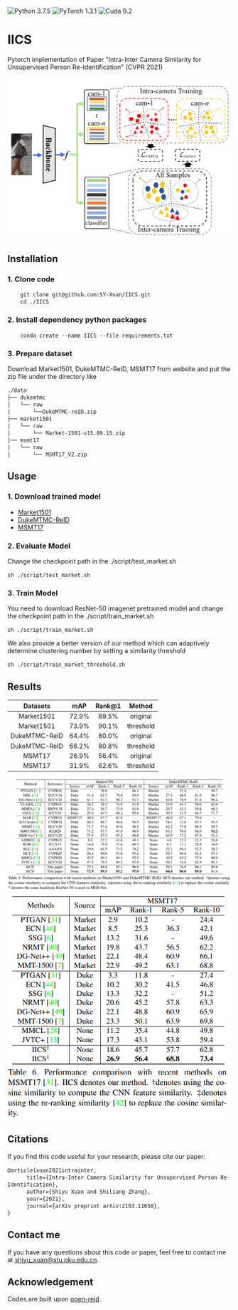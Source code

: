 ![Python 3.7.5](https://img.shields.io/badge/python-3.7.5-blue)
![PyTorch 1.3.1](https://img.shields.io/badge/pytorch-1.3.1-yellow)
![Cuda 9.2](https://img.shields.io/badge/cuda-9.2-yellowgreen)

# IICS
Pytorch implementation of Paper "Intra-Inter Camera Similarity for Unsupervised Person Re-Identification" (CVPR 2021)

![fig1](./img/fig1.png)

## Installation
### 1. Clone code
```
    git clone git@github.com:SY-Xuan/IICS.git
    cd ./IICS
```

### 2. Install dependency python packages
```
    conda create --name IICS --file requirements.txt
``` 

### 3. Prepare dataset
Download Market1501, DukeMTMC-ReID, MSMT17 from website and put the zip file under the directory like
```
./data
├── dukemtmc
│   └── raw
|       └──DukeMTMC-reID.zip
├── market1501
|   └── raw
│       └── Market-1501-v15.09.15.zip
|── msmt17
|   └── raw
|       └── MSMT17_V2.zip
```
## Usage
### 1. Download trained model
* [Market1501](https://pkueducn-my.sharepoint.com/:f:/g/personal/shiyu_xuan_stu_pku_edu_cn/Er0V5oh4nadBliFIrzGRsl8BGJ-ibjAUt64t4oN10n_rhQ?e=YIJVvU)
* [DukeMTMC-ReID](https://pkueducn-my.sharepoint.com/:f:/g/personal/shiyu_xuan_stu_pku_edu_cn/Er0V5oh4nadBliFIrzGRsl8BGJ-ibjAUt64t4oN10n_rhQ?e=YIJVvU)
* [MSMT17](https://pkueducn-my.sharepoint.com/:f:/g/personal/shiyu_xuan_stu_pku_edu_cn/Er0V5oh4nadBliFIrzGRsl8BGJ-ibjAUt64t4oN10n_rhQ?e=YIJVvU)

### 2. Evaluate Model
Change the checkpoint path in the ./script/test_market.sh
```
sh ./script/test_market.sh
```

### 3. Train Model
You need to download ResNet-50 imagenet pretrained model and change the checkpoint path in the ./script/train_market.sh
```
sh ./script/train_market.sh
```

We also provide a better version of our method which can adaptively determine clustering number by setting a similarity threshold
```
sh ./script/train_market_threshold.sh
```

## Results
|Datasets | mAP | Rank@1| Method |
| :--------: | :-----: | :----: | :----: |
|Market1501 | 72.9% | 89.5% | original |
|Market1501 | 73.9% | 90.1% | threshold |
|DukeMTMC-ReID | 64.4% | 80.0% | original |
|DukeMTMC-ReID | 66.2% | 80.8% | threshold |
|MSMT17 | 26.9% | 56.4% | original |
|MSMT17 | 31.9% | 62.6% | threshold |

![fig1](./img/fig2.png)
![fig1](./img/fig3.png)


## Citations
If you find this code useful for your research, please cite our paper:

```
@article{xuan2021intrainter,
      title={Intra-Inter Camera Similarity for Unsupervised Person Re-Identification}, 
      author={Shiyu Xuan and Shiliang Zhang},
      year={2021},
      journal={arXiv preprint arXiv:2103.11658},
}
```
## Contact me
If you have any questions about this code or paper, feel free to contact me at
shiyu_xuan@stu.pku.edu.cn.

## Acknowledgement
Codes are built upon [open-reid](https://github.com/Cysu/open-reid).

